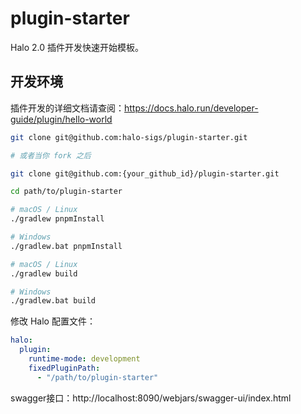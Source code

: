 # plugin-starter

Halo 2.0 插件开发快速开始模板。

## 开发环境

插件开发的详细文档请查阅：<https://docs.halo.run/developer-guide/plugin/hello-world>

```bash
git clone git@github.com:halo-sigs/plugin-starter.git

# 或者当你 fork 之后

git clone git@github.com:{your_github_id}/plugin-starter.git
```

```bash
cd path/to/plugin-starter
```

```bash
# macOS / Linux
./gradlew pnpmInstall

# Windows
./gradlew.bat pnpmInstall
```

```bash
# macOS / Linux
./gradlew build

# Windows
./gradlew.bat build
```

修改 Halo 配置文件：

```yaml
halo:
  plugin:
    runtime-mode: development
    fixedPluginPath:
      - "/path/to/plugin-starter"
```

swagger接口：http://localhost:8090/webjars/swagger-ui/index.html